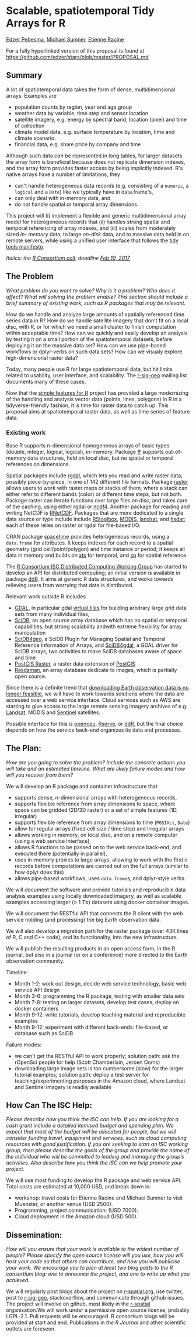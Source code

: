 # Scalable, spatiotemporal Tidy Arrays for R

[Edzer Pebesma](https://github.com/edzer/), [Michael
Sumner](https://github.com/mdsumer/), [Etienne
Racine](https://github.com/etiennebr)

For a fully hyperlinked version of this proposal is found at
https://github.com/edzer/stars/blob/master/PROPOSAL.md

## Summary

A lot of spatiotemporal data takes the form of dense,
multidimensional arrays. Examples are

* population counts by region, year and age group 
* weather data by variable, time step and sensor location 
* satellite imagery, e.g. energy by spectral band, location (pixel) and time of collection
* climate model data, e.g. surface temperature by location, time and climate scenario. 
* financial data, e.g. share price by company and time

Although such data _can_ be represented in long tables, for larger
datasets the array form is beneficial because does not replicate
dimension indexes, and the array form provides faster access by
being implicitly indexed. R's native arrays have a number of limitations, they
* can't handle heterogeneous data records (e.g. consisting of a `numeric`, a `logical` and a `Date`) like we typically have in data.frame's, 
* can only deal with in-memory data, and 
* do not handle spatial or temporal array dimensions. 

This project will (i) implement a flexible and generic
multidimensional array model for heterogeneous records that (ii)
handles strong spatial and temporal referencing of array indexes,
and (iii) scales from moderately sized _in- memory_ data, to large
_on-disk_ data, and to massive data held in on remote servers,
while using a unified user interface that follows the [tidy tools
manifesto](https://cran.r-project.org/web/packages/tidyverse/vignettes/manifesto.html).

_Italics: the [R Consortium call](https://www.r-consortium.org/projects/call-for-proposals); deadline [Feb 10, 2017](https://www.r-consortium.org/blog/2016/12/06/call-for-proposals)_

## The Problem

_What problem do you want to solve? Why is it a problem? Who does it affect? What will solving the problem enable? This section should include a brief summary of existing work, such as R packages that may be relevant._

How do we handle and analyze large amounts of spatially referenced
time series data in R? How do we handle satellite imagery that don't
fit on a local disc, with R, or for which we need a small cluster
to finish computation within acceptable time? How can we quickly
and easily develop an analysis by testing it on a small portion of
the spatiotemporal datasets, before deploying it on the massive
data set?  How can we use pipe-based workflows or dplyr-verbs on such
data sets? How can we visualy explore high-dimensional raster data?

Today, many people use R for large spatiotemporal data, but hit
limits related to usability, user interface, and scalability. The
[r-sig-geo](https://stat.ethz.ch/pipermail/r-sig-geo/) mailing list
documents many of these cases.

Now that the [simple features for R](https://github.com/edzer/sfr)
project has provided a large modernizing of the handling and analysis
vector data (points, lines, polygons) in R in a tidyverse-friendly
fashion, it is time for raster data to catch up. This proposal
aims at spatiotemporal raster data, as well as time series of
feature data.

### Existing work

Base R supports n-dimensional homogeneous arrays of basic
types (double, integer, logical, logical), in-memory. Package
[ff](https://CRAN.R-project.org/package=ff) supports out-of-memory
data structures, held on local disc, but no spatial or temporal
references on dimensions.

Spatial packages include
[rgdal](https://CRAN.R-project.org/package=rgdal),
which lets you read and write raster data, possibly
piece-by-piece, in one of 142 different file formats. Package
[raster](https://CRAN.R-project.org/package=raster) allows users
to work with raster maps or stacks of them, where a stack can
either refer to different bands (color) or different time steps,
but not both. Package raster can iterate functions over large
files on disc, and takes care of the caching, using either
rgdal or [ncdf4](https://CRAN.R-project.org/package=ncdf4).
Another package for reading and writing NetCDF is
[RNetCDF](https://cran.r-project.org/package=RNetCDF). Packages that
are more dedicated to a single data source or type include include
[RStoolbox](https://CRAN.R-project.org/package=RStoolbox),
[MODIS](https://CRAN.R-project.org/package=MODIS),
[landsat](https://CRAN.R-project.org/package=landsat), and
[hsdar](https://CRAN.R-project.org/package=hsdar); each of these
relies on raster or rgdal for file-based I/O.

CRAN package
[spacetime](https://CRAN.R-project.org/package=spacetime) provides
heterogeneous records, using a `data.frame` for attributes.
It keeps indexes for each record to a spatial geometry (grid
cell/point/polygon) and time instance or period; it keeps all data in
memory and builds on [xts](https://CRAN.R-project.org/package=xts)
for temporal, and [sp](https://CRAN.R-project.org/package=sp)
for spatial reference.

The [R Consortium ISC Distributed Computing Working
Group](https://wiki.r-consortium.org/view/Distributed_Computing_Working_Group)
has started to develop an API for distributed
computing; an initial version is available in package
[ddR](https://github.com/vertica/ddR). It aims at generic R data
structures, and works towards relieving users from worrying that
data is distributed.

Relevant work outside R includes
* [GDAL](http://www.gdal.org/), in particular gdal [virtual tiles](http://www.gdal.org/gdalbuildvrt.html) for building arbitrary large grid data sets from many individual files,
* [SciDB](http://www.paradigm4.com/), an open source array database which has no spatial or temporal capabilities, but strong scalability andwith extreme flexibility for array manipulation
* [SciDB4geo](https://github.com/appelmar/scidb4geo), a SciDB Plugin
for Managing Spatial and Temporal Reference Information of Arrays, and
[SciDB4gdal](https://github.com/appelmar/scidb4geo), a GDAL driver for SciDB arrays, two activities to make SciDB databases aware of space and time
* [PostGIS Raster](http://postgis.net/docs/RT_reference.html), a raster data extension of [PostGIS](http://www.postgis.net/)
* [Rasdaman](http://www.rasdaman.com/), an array database dedicate to images, which is partially open source.

Since there is a definite trend that
[downloading Earth observation data is no longer
feasible](http://r-spatial.org/2016/11/29/openeo.html), we will
have to work towards solutions where the data are accessed over
a web service interface. Cloud services such as AWS are starting
to give access to the large remote sensing imagery archives of e.g.
[Landsat](https://aws.amazon.com/blogs/aws/start-using-landsat-on-aws/),
MODIS and
[Sentinel](http://sentinel-pds.s3-website.eu-central-1.amazonaws.com/)
satellites.

Possible interface for this is [opencpu](http://www.opencpu.org/),
[Rserve](https://cran.r-project.org/package=Rserve), or
[ddR](https://github.com/vertica/ddR), but the final choice depends
on how the service back-end organizes its data and processes.

## The Plan: 

_How are you going to solve the problem? Include the concrete actions you will take and an estimated timeline. What are likely failure modes and how will you recover from them?_

We will develop an R package and container infrastructure that 
* supports dense, n-dimensional arrays with heterogeneous records, 
* supports flexible reference from array dimensions to space, where space can be gridded (2D/3D raster) or a set of simple features (1D, irregular)
* supports flexible reference from array dimensions to time (`POSIXct`, `Date`)
* allow for regular arrays (fixed cell size / time step) and irregular arrays
* allows working in memory, on local disc, and on a remote computer (using a web service interface),
* allows R functions to be passed on to the web service back-end, and executed there (potentially in parallel),
* uses in-memory proxies to large arrays, allowing to work with the first _n_ records before computations are carried out on the full arrays (similar to how dplyr does this)
* allows pipe-based workflows, uses `data.frame`s, and dplyr-style verbs.

We will document the software and provide tutorials and reproducible
data analysis examples using locally downloaded imagery, as well as
scalable examples accessing larger (> 1 Tb) datasets using docker
container images.

We will document the RESTful API that connects the R client with the
web service holding (and processing) the big Earth observation data.

We will also develop a migration path for the raster package (over
43K lines of R, C and C++ code), and its functionality, into the
new infrastructure.

We will publish the resulting products in an open access form,
in the R journal, but also in a journal (or on a conference) more
directed to the Earth observation community.

Timeline:
* Month 1-2: work out design, decide web service technology, basic web service API design
* Month 3-6: programming the R package, testing with smaller data sets
* Month 7-8: testing on larger datasets, develop test cases, deploy on docker containers
* Month 9-12: write tutorials, develop teaching material and reproducible examples
* Month 9-12: experiment with different back-ends: file-based, or database such as SciDB

Failure modes:
* we can't get the RESTful API to work properly; solution path: ask the rOpenSci people for help (Scott Chamberlain,
Jeroen Ooms)
* downloading large image sets is too cumbersome (slow) for the larger tutorial examples; solution path: deploy a test server for teaching/experimenting purposes in the Amazon cloud, where Landsat and Sentinel imagery is readily available

## How Can The ISC Help: 

_Please describe how you think the ISC can help. If you are looking for a cash grant include a detailed itemised budget and spending plan. We expect that most of the budget will be allocated for people, but we will consider funding travel, equipment and services, such as cloud computing resources with good justification. If you are seeking to start an ISC working group, then please describe the goals of the group and provide the name of the individual who will be committed to leading and managing the group’s activities. Also describe how you think the ISC can we help promote your project._

We will use most funding to develop the R package and web service API. Total costs are estimated at 10,000 USD, and break down in:
* workshop: travel costs for Etienne Racine and Michael Sumner to visit Muenster, or another venue (USD 2500).
* Programming, project communication: (USD 7000).
* Cloud deployment in the Amazon cloud (USD 500).

## Dissemination: 

_How will you ensure that your work is available to the widest number of people? Please specify the open source license will you use, how you will host your code so that others can contribute, and how you will publicise your work. We encourage you to plan at least two blog posts to the R consortium blog: one to announce the project, and one to write up what you achieved._

We will regularly post blogs about the project on [r-spatial.org](http://r-spatial.org/), use twitter, post to [r-sig-geo](https://stat.ethz.ch/mailman/listinfo/r-sig-geo), stackoverflow, and communicate through github issues. The project will involve on github, most likely in the [r-spatial](https://github.com/r-spatial/) organisation.We will work under a permissive open source license, probably LGPL-2.1.  Pull requests will be encouraged. R consortium blogs will be provided at start and end. Publications in _the R Journal_ and other scientific outlets are foreseen.

